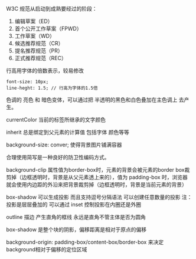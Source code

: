 W3C 规范从启动到成熟要经过的阶段：

1. 编辑草案（ED）
2. 首个公开工作草案（FPWD）
3. 工作草案（WD）
4. 候选推荐规范（CR）
5. 提名推荐规范（PR）
6. 正式推荐规范（REC）

行高用字体的倍数表示，较易修改

    font-size: 10px;
    line-heght: 1.5; // 行高为字体的1.5倍

色调的 亮色 和 暗色变体，可以通过把 半透明的黑色和白色叠加在主色调上 去产生。

currentColor 当前的标签所继承的文字颜色

inherit 总是绑定到父元素的计算值 包括字体 颜色等等

background-size: conver; 使得背景图片铺满容器

合理使用简写是一种良好的防卫性编码方式。

background-clip 属性值为border-box时，元素的背景会被元素的border box裁剪掉（边框透明时，背景是从父元素透上来的），值为 padding-box 时，浏览器就会使用内边距的外沿来把背景裁剪掉（边框透明时，背景是当前元素的背景）

box-shadow 可以生成投影 而且支持逗号分隔语法 可以创建任意数量的投影 注：投影是层层叠加的  可以通过 inset 控制投影在内圈还是外圈

outline 描边 产生直角的框线 永远是直角不管主体是否为圆角

box-shadow 是整个块的阴影，偏移距离是相对于原点的偏移

background-origin: padding-box/content-box/border-box  来决定background相对于偏移的定位区域
